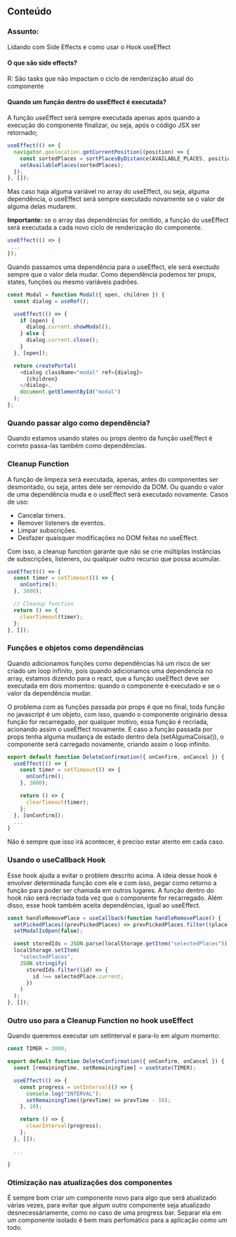 ## Conteúdo

### Assunto:

Lidando com Side Effects e como usar o Hook useEffect

#### O que são side effects?

R: São tasks que não impactam o ciclo de renderização atual do componente

#### Quando um função dentro do useEffect é executada?

A função useEffect será sempre executada apenas após quando a execução do componente finalizar, ou seja, após o código JSX ser retornado;

```ts
useEffect(() => {
  navigator.geolocation.getCurrentPosition((position) => {
    const sortedPlaces = sortPlacesByDistance(AVAILABLE_PLACES, position.coords.latitude, position.coords.longitude);
    setAvailablePlaces(sortedPlaces);
  });
}, []);
```

Mas caso haja alguma variável no array do useEffect, ou seja, alguma dependência, o useEffect será sempre executado novamente se o valor de alguma delas mudarem.

**Importante:** se o array das dependências for omitido, a função do useEffect será executada a cada novo ciclo de renderização do componente.

```ts
useEffect(() => {
 ...
});
```

Quando passamos uma dependência para o useEffect, ele será exectudo sempre que o valor dela mudar. Como dependência podemos ter props, states, funções ou mesmo variáveis padrões.

```ts
const Modal = function Modal({ open, children }) {
  const dialog = useRef();

  useEffect(() => {
    if (open) {
      dialog.current.showModal();
    } else {
      dialog.current.close();
    }
  }, [open]);

  return createPortal(
    <dialog className="modal" ref={dialog}>
      {children}
    </dialog>,
    document.getElementById("modal")
  );
};
```

### Quando passar algo como dependência?

Quando estamos usando states ou props dentro da função useEffect é correto passa-las também como dependências.

### Cleanup Function

A função de limpeza será executada, apenas, antes do componentes ser desmontado, ou seja, antes dele ser removido da DOM. Ou quando o valor de uma dependência muda e o useEffect será executado novamente. Casos de uso:

- Cancelar timers.
- Remover listeners de eventos.
- Limpar subscrições.
- Desfazer quaisquer modificações no DOM feitas no useEffect.

Com isso, a cleanup function garante que não se crie múltiplas instâncias de subscrições, listeners, ou qualquer outro recurso que possa acumular.

```ts
useEffect(() => {
  const timer = setTimeout(() => {
    onConfirm();
  }, 3000);

  // Cleanup function
  return () => {
    clearTimeout(timer);
  };
}, []);
```

### Funções e objetos como dependências

Quando adicionamos funções como dependências há um risco de ser criado um loop infinito, pois quando adicionamos uma dependencia no array, estamos dizendo para o react, que a função useEffect deve ser executada em dois momentos: quando o componente é executado e se o valor da dependência mudar.

O problema com as funções passada por props é que no final, toda função no javascript é um objeto, com isso, quando o componente originário dessa função for recarregado, por qualquer motivo, essa função é recriada, acionando assim o useEffect novamente. E caso a função passada por props tenha alguma mudança de estado dentro dela (setAlgumaCoisa()), o componente será carregado novamente, criando assim o loop infinito.

```ts
export default function DeleteConfirmation({ onConfirm, onCancel }) {
  useEffect(() => {
    const timer = setTimeout(() => {
      onConfirm();
    }, 3000);

    return () => {
      clearTimeout(timer);
    };
  }, [onConfirm]);
  ...
}
```

Não é sempre que isso irá acontecer, é preciso estar atento em cada caso.

### Usando o useCallback Hook

Esse hook ajuda a evitar o problem descrito acima. A ideia desse hook é envolver determinada função com ele e com isso, pegar como retorno a função para poder ser chamada em outros lugares. A função dentro do hook não será recriada toda vez que o componente for recarregado. Além disso, esse hook também aceita dependências, igual ao useEffect.

```ts
const handleRemovePlace = useCallback(function handleRemovePlace() {
  setPickedPlaces((prevPickedPlaces) => prevPickedPlaces.filter((place) => place.id !== selectedPlace.current));
  setModalIsOpen(false);

  const storedIds = JSON.parse(localStorage.getItem("selectedPlaces")) || [];
  localStorage.setItem(
    "selectedPlaces",
    JSON.stringify(
      storedIds.filter((id) => {
        id !== selectedPlace.current;
      })
    )
  );
}, []);
```

### Outro uso para a Cleanup Function no hook useEffect

Quando queremos executar um setInterval e para-lo em algum momento:

```ts
const TIMER = 3000;

export default function DeleteConfirmation({ onConfirm, onCancel }) {
  const [remainingTime, setRemainingTime] = useState(TIMER);

  useEffect(() => {
    const progress = setInterval(() => {
      console.log("INTERVAL");
      setRemainingTime((prevTime) => prevTime - 10);
    }, 10);

    return () => {
      clearInterval(progress);
    };
  }, []);

  ...

}
```

### Otimização nas atualizações dos componentes

É sempre bom criar um componente novo para algo que será atualizado várias vezes, para evitar que algum outro componente seja atualizado desnecessáriamente, como no caso de uma progress bar. Separar ela em um componente isolado é bem mais perfomático para a aplicação como um todo.
